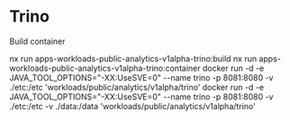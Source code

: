 # Trino

Build container

nx run apps-workloads-public-analytics-v1alpha-trino:build
nx run apps-workloads-public-analytics-v1alpha-trino:container
docker run -d -e JAVA_TOOL_OPTIONS="-XX:UseSVE=0" --name trino -p 8081:8080 -v ./etc:/etc 'workloads/public/analytics/v1alpha/trino'
docker run -d -e JAVA_TOOL_OPTIONS="-XX:UseSVE=0" --name trino -p 8081:8080 -v ./etc:/etc -v ./data:/data 'workloads/public/analytics/v1alpha/trino'